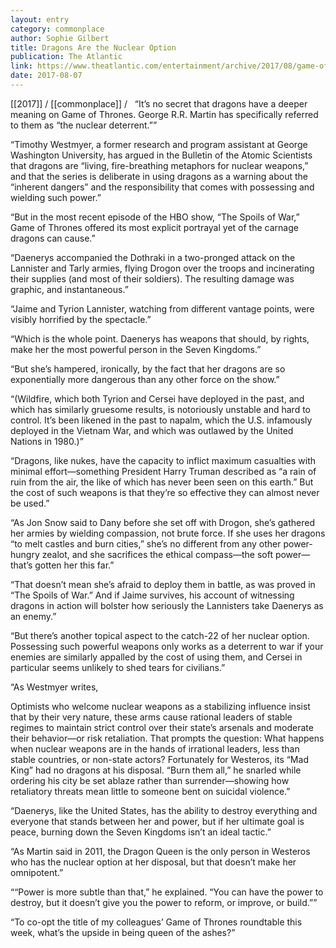 ```yaml
---
layout: entry
category: commonplace
author: Sophie Gilbert
title: Dragons Are the Nuclear Option
publication: The Atlantic
link: https://www.theatlantic.com/entertainment/archive/2017/08/game-of-thrones-dragons-and-the-nuclear-option/536067/
date: 2017-08-07
---
```


[[2017]] / [[commonplace]] / 
 
“It’s no secret that dragons have a deeper meaning on Game of Thrones. George R.R. Martin has specifically referred to them as “the nuclear deterrent.””

“Timothy Westmyer, a former research and program assistant at George Washington University, has argued in the Bulletin of the Atomic Scientists that dragons are “living, fire-breathing metaphors for nuclear weapons,” and that the series is deliberate in using dragons as a warning about the “inherent dangers” and the responsibility that comes with possessing and wielding such power.”

“But in the most recent episode of the HBO show, “The Spoils of War,” Game of Thrones offered its most explicit portrayal yet of the carnage dragons can cause.”

“Daenerys accompanied the Dothraki in a two-pronged attack on the Lannister and Tarly armies, flying Drogon over the troops and incinerating their supplies (and most of their soldiers). The resulting damage was graphic, and instantaneous.”

“Jaime and Tyrion Lannister, watching from different vantage points, were visibly horrified by the spectacle.”

“Which is the whole point. Daenerys has weapons that should, by rights, make her the most powerful person in the Seven Kingdoms.”

“But she’s hampered, ironically, by the fact that her dragons are so exponentially more dangerous than any other force on the show.”

“(Wildfire, which both Tyrion and Cersei have deployed in the past, and which has similarly gruesome results, is notoriously unstable and hard to control. It’s been likened in the past to napalm, which the U.S. infamously deployed in the Vietnam War, and which was outlawed by the United Nations in 1980.)”

“Dragons, like nukes, have the capacity to inflict maximum casualties with minimal effort—something President Harry Truman described as “a rain of ruin from the air, the like of which has never been seen on this earth.” But the cost of such weapons is that they’re so effective they can almost never be used.”

“As Jon Snow said to Dany before she set off with Drogon, she’s gathered her armies by wielding compassion, not brute force. If she uses her dragons “to melt castles and burn cities,” she’s no different from any other power-hungry zealot, and she sacrifices the ethical compass—the soft power—that’s gotten her this far.”

“That doesn’t mean she’s afraid to deploy them in battle, as was proved in “The Spoils of War.” And if Jaime survives, his account of witnessing dragons in action will bolster how seriously the Lannisters take Daenerys as an enemy.”

“But there’s another topical aspect to the catch-22 of her nuclear option. Possessing such powerful weapons only works as a deterrent to war if your enemies are similarly appalled by the cost of using them, and Cersei in particular seems unlikely to shed tears for civilians.”

“As Westmyer writes,

Optimists who welcome nuclear weapons as a stabilizing influence insist that by their very nature, these arms cause rational leaders of stable regimes to maintain strict control over their state’s arsenals and moderate their behavior—or risk retaliation. That prompts the question: What happens when nuclear weapons are in the hands of irrational leaders, less than stable countries, or non-state actors? Fortunately for Westeros, its “Mad King” had no dragons at his disposal. “Burn them all,” he snarled while ordering his city be set ablaze rather than surrender—showing how retaliatory threats mean little to someone bent on suicidal violence.”

“Daenerys, like the United States, has the ability to destroy everything and everyone that stands between her and power, but if her ultimate goal is peace, burning down the Seven Kingdoms isn’t an ideal tactic.”

“As Martin said in 2011, the Dragon Queen is the only person in Westeros who has the nuclear option at her disposal, but that doesn’t make her omnipotent.”

““Power is more subtle than that,” he explained. “You can have the power to destroy, but it doesn’t give you the power to reform, or improve, or build.””

“To co-opt the title of my colleagues’ Game of Thrones roundtable this week, what’s the upside in being queen of the ashes?”

